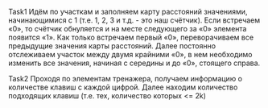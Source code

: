 Task1 
Идём по участкам и заполняем карту расстояний значениями, начинающимися с 1 (т.е. 1, 2, 3 и т.д. - это наш счётчик). Если встречаем «0», то счётчик обнуляется и на месте следующего за «0» элемента появится «1». Как только встречаем первый «0», переворачиваем все предыдущие значения карты расстояний. Далее постоянно отслеживаем участок между двумя крайними «0», в нем необходимо изменить все значения, начиная с середины и до «0», стоящего справа. 

Task2
Проходя по элементам тренажера, получаем информацию о количестве клавиш с каждой цифрой. Далее находим количество подходящих клавиш (т.е. тех, количество которых <= 2k)
